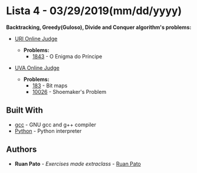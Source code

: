 # Lista 4 - 03/29/2019(mm/dd/yyyy)

**Backtracking, Greedy(Guloso), Divide and Conquer algorithm's problems:**
* [URI Online Judge](https://www.urionlinejudge.com.br)
  * **Problems:**
    * [1843](https://www.urionlinejudge.com.br/judge/pt/problems/view/1843) - O Enigma do Príncipe

* [UVA Online Judge](https://uva.onlinejudge.org/)
  * **Problems:**
    * [183](https://uva.onlinejudge.org/index.php?option=onlinejudge&page=show_problem&problem=119) - Bit maps
    * [10026](https://uva.onlinejudge.org/index.php?option=com_onlinejudge&Itemid=8&page=show_problem&problem=967) - Shoemaker's Problem

## Built With

* [gcc](https://gcc.gnu.org/) - GNU gcc and g++ compiler
* [Python](https://www.python.org/) - Python interpreter

## Authors

* **Ruan Pato** - *Exercises made extraclass* - [Ruan Pato](https://github.com/ruanpato)